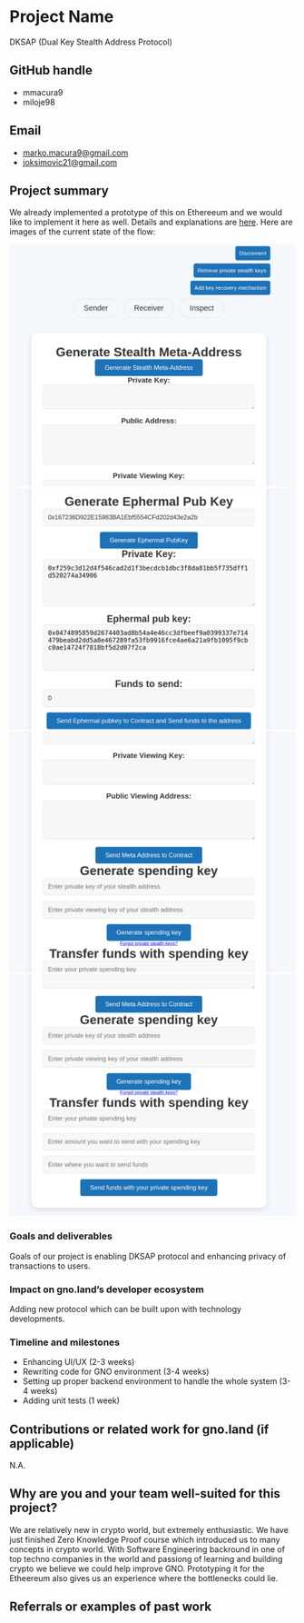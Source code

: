 # Project Name

DKSAP (Dual Key Stealth Address Protocol)

## GitHub handle
- mmacura9
- miloje98

## Email
- marko.macura9@gmail.com 
- joksimovic21@gmail.com

## Project summary

We already implemented a prototype of this on Ethereeum and we would like to implement it here as well. Details and explanations are [here](https://github.com/mmacura9/dksap). Here are images of the current state of the flow:

![alt text](reciever1.png)
![s](sender.png)
![alt text](reciever2.png)
![alt text](reciever3.png)

### Goals and deliverables

Goals of our project is enabling DKSAP protocol and enhancing privacy of transactions to users.

### Impact on gno.land’s developer ecosystem

Adding new protocol which can be built upon with technology developments.

### Timeline and milestones

- Enhancing UI/UX (2-3 weeks)
- Rewriting code for GNO environment (3-4 weeks)
- Setting up proper backend environment to handle the whole system (3-4 weeks)
- Adding unit tests (1 week)

## Contributions or related work for gno.land (if applicable)

N.A.

## Why are you and your team well-suited for this project?

We are relatively new in crypto world, but extremely enthusiastic. We have just finished Zero Knowledge Proof course which introduced us to many concepts in crypto world. With Software Engineering backround in one of top techno companies in the world and passiong of learning and building crypto we believe we could help improve GNO. Prototyping it for the Etheereum also gives us an experience where the bottlenecks could lie. 

## Referrals or examples of past work

